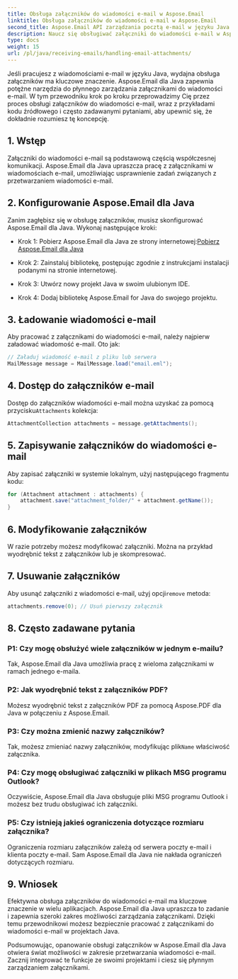 ```yaml
---
title: Obsługa załączników do wiadomości e-mail w Aspose.Email
linktitle: Obsługa załączników do wiadomości e-mail w Aspose.Email
second_title: Aspose.Email API zarządzania pocztą e-mail w języku Java
description: Naucz się obsługiwać załączniki do wiadomości e-mail w Aspose.Email dla Java. Przewodnik krok po kroku z kodem źródłowym i często zadawanymi pytaniami dotyczącymi efektywnego zarządzania załącznikami do wiadomości e-mail.
type: docs
weight: 15
url: /pl/java/receiving-emails/handling-email-attachments/
---
```


Jeśli pracujesz z wiadomościami e-mail w języku Java, wydajna obsługa załączników ma kluczowe znaczenie. Aspose.Email dla Java zapewnia potężne narzędzia do płynnego zarządzania załącznikami do wiadomości e-mail. W tym przewodniku krok po kroku przeprowadzimy Cię przez proces obsługi załączników do wiadomości e-mail, wraz z przykładami kodu źródłowego i często zadawanymi pytaniami, aby upewnić się, że dokładnie rozumiesz tę koncepcję.

## 1. Wstęp

Załączniki do wiadomości e-mail są podstawową częścią współczesnej komunikacji. Aspose.Email dla Java upraszcza pracę z załącznikami w wiadomościach e-mail, umożliwiając usprawnienie zadań związanych z przetwarzaniem wiadomości e-mail.

## 2. Konfigurowanie Aspose.Email dla Java

Zanim zagłębisz się w obsługę załączników, musisz skonfigurować Aspose.Email dla Java. Wykonaj następujące kroki:

-  Krok 1: Pobierz Aspose.Email dla Java ze strony internetowej:[Pobierz Aspose.Email dla Java](https://releases.aspose.com/email/java/)

- Krok 2: Zainstaluj bibliotekę, postępując zgodnie z instrukcjami instalacji podanymi na stronie internetowej.

- Krok 3: Utwórz nowy projekt Java w swoim ulubionym IDE.

- Krok 4: Dodaj bibliotekę Aspose.Email for Java do swojego projektu.

## 3. Ładowanie wiadomości e-mail

Aby pracować z załącznikami do wiadomości e-mail, należy najpierw załadować wiadomość e-mail. Oto jak:

```java
// Załaduj wiadomość e-mail z pliku lub serwera
MailMessage message = MailMessage.load("email.eml");
```

## 4. Dostęp do załączników e-mail

 Dostęp do załączników wiadomości e-mail można uzyskać za pomocą przycisku`Attachments` kolekcja:

```java
AttachmentCollection attachments = message.getAttachments();
```

## 5. Zapisywanie załączników do wiadomości e-mail

Aby zapisać załączniki w systemie lokalnym, użyj następującego fragmentu kodu:

```java
for (Attachment attachment : attachments) {
    attachment.save("attachment_folder/" + attachment.getName());
}
```

## 6. Modyfikowanie załączników

W razie potrzeby możesz modyfikować załączniki. Można na przykład wyodrębnić tekst z załączników lub je skompresować.

## 7. Usuwanie załączników

 Aby usunąć załączniki z wiadomości e-mail, użyj opcji`remove` metoda:

```java
attachments.remove(0); // Usuń pierwszy załącznik
```

## 8. Często zadawane pytania

### P1: Czy mogę obsłużyć wiele załączników w jednym e-mailu?

Tak, Aspose.Email dla Java umożliwia pracę z wieloma załącznikami w ramach jednego e-maila.

### P2: Jak wyodrębnić tekst z załączników PDF?

Możesz wyodrębnić tekst z załączników PDF za pomocą Aspose.PDF dla Java w połączeniu z Aspose.Email.

### P3: Czy można zmienić nazwy załączników?

 Tak, możesz zmieniać nazwy załączników, modyfikując plik`Name` właściwość załącznika.

### P4: Czy mogę obsługiwać załączniki w plikach MSG programu Outlook?

Oczywiście, Aspose.Email dla Java obsługuje pliki MSG programu Outlook i możesz bez trudu obsługiwać ich załączniki.

### P5: Czy istnieją jakieś ograniczenia dotyczące rozmiaru załącznika?

Ograniczenia rozmiaru załączników zależą od serwera poczty e-mail i klienta poczty e-mail. Sam Aspose.Email dla Java nie nakłada ograniczeń dotyczących rozmiaru.

## 9. Wniosek

Efektywna obsługa załączników do wiadomości e-mail ma kluczowe znaczenie w wielu aplikacjach. Aspose.Email dla Java upraszcza to zadanie i zapewnia szeroki zakres możliwości zarządzania załącznikami. Dzięki temu przewodnikowi możesz bezpiecznie pracować z załącznikami do wiadomości e-mail w projektach Java.

Podsumowując, opanowanie obsługi załączników w Aspose.Email dla Java otwiera świat możliwości w zakresie przetwarzania wiadomości e-mail. Zacznij integrować te funkcje ze swoimi projektami i ciesz się płynnym zarządzaniem załącznikami.